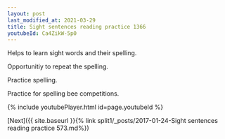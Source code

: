```yaml
---
layout: post
last_modified_at: 2021-03-29
title: Sight sentences reading practice 1366
youtubeId: Ca4ZikW-5p0
---
```

 
 
Helps to learn sight words and their spelling.

Opportunitiy to repeat the spelling. 

Practice spelling. 
 
Practice for spelling bee competitions. 
 
{% include youtubePlayer.html id=page.youtubeId %}
 
 

[Next]({{ site.baseurl }}{% link  split1/_posts/2017-01-24-Sight sentences reading practice 573.md%})
 
